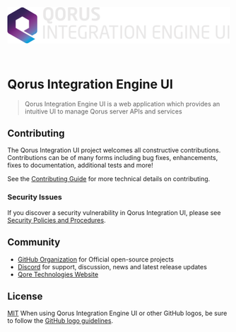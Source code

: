 <div align="center">
  <br><br><br>
  <img src="./public/logo.png" alt="Unstated Logo" width="700">
  <br><br><br>
</div>

# Qorus Integration Engine UI

> Qorus Integration Engine UI is a web application which provides an intuitive UI to manage Qorus server APIs and services

## Contributing

The Qorus Integration UI project welcomes all constructive contributions. Contributions can be of many forms including bug fixes, enhancements, fixes to documentation, additional tests and more!

See the [Contributing Guide](CONTRIBUTING.MD) for more technical details on contributing.

### Security Issues

If you discover a security vulnerability in Qorus Integration UI, please see [Security Policies and Procedures](SECURITY.md).

## Community

- [GitHub Organization](https://github.com/qoretechnologies) for Official open-source projects
- [Discord](https://discord.gg/MWUwDKRR) for support, discussion, news and latest release updates
- [Qore Technologies Website](https://www.qoretechnologies.com)

## License

[MIT](LICENSE) When using Qorus Integration Engine UI or other GitHub logos, be sure to follow the [GitHub logo guidelines](https://github.com/logos).
